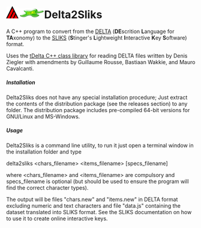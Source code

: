 # ![deltlogo](deltlogo.png)![sliks](sliks.png)Delta2Sliks
A C++ program to convert from the [DELTA](https://www.delta-intkey.com/) (**DE**scrition **L**anguage for **TA**xonomy) to the [SLIKS](http://www.stingersplace.com/SLIKS/) (**S**tinger's **L**ightweight **I**nteractive **K**ey **S**oftware) format.

Uses the [tDelta C++ class library](https://sourceforge.net/projects/freedelta/files/deltalib/new/) for reading DELTA files written by Denis Ziegler with amendments by Guillaume Rousse, Bastiaan Wakkie, and Mauro Cavalcanti.



##### Installation

Delta2Sliks does not have any special installation procedure; Just extract the contents of the distribution package (see the releases section) to any folder. The distribution package includes pre-compiled 64-bit versions for GNU/Linux and MS-Windows.

##### Usage

Delta2Sliks is a command line utility, to run it just open a terminal window in the installation folder and type

delta2sliks <chars_filename> <items_filename> [specs_filename]

where <chars_filename> and <items_filename> are compulsory and specs_filename is optional (but should be used to ensure the program will find the correct character types).

The output will be files "chars.new" and "items.new" in DELTA format excluding numeric and text characters and file "data.js" containing the dataset translated into SLIKS format. See the SLIKS documentation on how to use it to create online interactive keys.